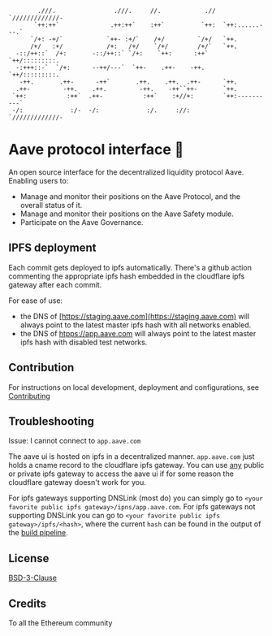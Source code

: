 ```
        .///.                .///.     //.            .//  `/////////////-
       `++:++`              .++:++`    :++`          `++:  `++:......---.`
      `/+: -+/`            `++- :+/`    /+/         `/+/   `++.
      /+/   :+/            /+:   /+/    `/+/        /+/`   `++.
  -::/++::`  /+:       -::/++::` `/+:    `++:      :++`    `++/:::::::::.
  -:+++::-`  `/+:      --++/---`  `++-    .++-    -++.     `++/:::::::::.
   -++.       .++-      -++`       .++.    .++.  .++-      `++.
  .++-         -++.    .++.         -++.    -++``++-       `++.
 `++:           :++`  .++-           :++`    :+//+:        `++:----------`
 -/:             :/-  -/:             :/.     ://:         `/////////////-
```

# Aave protocol interface :ghost:

An open source interface for the decentralized liquidity protocol Aave.
Enabling users to:

- Manage and monitor their positions on the Aave Protocol, and the overall status of it.
- Manage and monitor their positions on the Aave Safety module.
- Participate on the Aave Governance.

## IPFS deployment

Each commit gets deployed to ipfs automatically.
There's a github action commenting the appropriate ipfs hash embedded in the cloudflare ipfs gateway after each commit.

For ease of use:

- the DNS of [https://staging.aave.com](https://staging.aave.com) will always point to the latest master ipfs hash with all networks enabled.
- the DNS of [htpps://app.aave.com](https://app.aave.com) will always point to the latest master ipfs hash with disabled test networks.

## Contribution

For instructions on local development, deployment and configurations, see [Contributing](./CONTRIBUTING.md)

## Troubleshooting

Issue: I cannot connect to `app.aave.com`

The aave ui is hosted on ipfs in a decentralized manner.
`app.aave.com` just holds a cname record to the cloudflare ipfs gateway.
You can use [any](https://ipfs.github.io/public-gateway-checker/) public or private ipfs gateway to access the aave ui if for some reason the cloudflare gateway doesn't work for you.

For ipfs gateways supporting DNSLink (most do) you can simply go to `<your favorite public ipfs gateway>/ipns/app.aave.com`.
For ipfs gateways not supporting DNSLink you can go to `<your favorite public ipfs gateway>/ipfs/<hash>`, where the current `hash` can be found in the output of the [build pipeline](https://github.com/aave/aave-ui/actions/workflows/deploy_prod.yml).

## License

[BSD-3-Clause](./LICENSE.md)

## Credits

To all the Ethereum community
